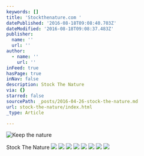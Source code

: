 ```yaml
---
keywords: []
title: 'Stockthenature.com '
datePublished: '2016-08-18T09:08:40.703Z'
dateModified: '2016-08-18T09:08:37.483Z'
publisher:
  name: ''
  url: ''
author:
  - name: ''
    url: ''
inFeed: true
hasPage: true
inNav: false
description: Stock The Nature
via: {}
starred: false
sourcePath: _posts/2016-04-26-stock-the-nature.md
url: stock-the-nature/index.html
_type: Article

---
```

![Keep the nature](https://the-grid-user-content.s3-us-west-2.amazonaws.com/22203299-a7c1-4b4e-843d-eef0770c5cb6.jpg)

Stock The Nature
![](https://the-grid-user-content.s3-us-west-2.amazonaws.com/2d50df67-d0de-4aef-9df4-935ca09fd467.jpg)
![](https://the-grid-user-content.s3-us-west-2.amazonaws.com/dc644b6f-a591-45b2-9ac0-2ede65aee5f8.jpg)
![](https://the-grid-user-content.s3-us-west-2.amazonaws.com/149907f5-8303-4873-ade4-e467b15a7544.jpg)
![](https://the-grid-user-content.s3-us-west-2.amazonaws.com/a705f112-7ae5-45e2-b5dd-047d33a4231d.jpg)
![](https://the-grid-user-content.s3-us-west-2.amazonaws.com/1a00a26c-b6fc-4c37-a04e-de3585854b35.jpg)
![](https://the-grid-user-content.s3-us-west-2.amazonaws.com/d6d36fc3-f1a9-4144-8588-05077b0ff1de.jpg)
![](https://s3-us-west-2.amazonaws.com/the-grid-img/p/aef1d816467806608e9e87a1129259a91ca82d3b.jpg)
![](https://the-grid-user-content.s3-us-west-2.amazonaws.com/d6595cc9-f8be-451c-906b-0e753d277457.jpg)